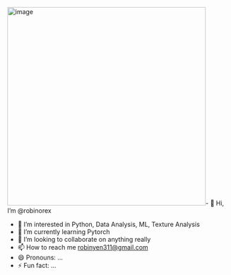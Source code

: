 <img width="449" alt="image" src="https://github.com/robinorex/robinorex/assets/168895065/d21d2e70-d5d7-4911-b0de-750bacedd4ba">- 👋 Hi, I’m @robinorex
- 👀 I’m interested in Python, Data Analysis, ML, Texture Analysis
- 🌱 I’m currently learning Pytorch
- 💞️ I’m looking to collaborate on anything really
- 📫 How to reach me robinyen311@gmail.com
- 😄 Pronouns: ...
- ⚡ Fun fact: ...

<!---
robinorex/robinorex is a ✨ special ✨ repository because its `README.md` (this file) appears on your GitHub profile.
You can click the Preview link to take a look at your changes.
--->
